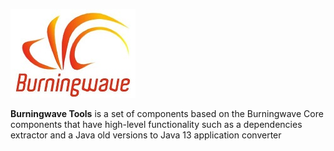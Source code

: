 [![logo](Burningwave-logo.jpg "Burningwave")](https://www.burningwave.org/)

**Burningwave Tools** is a set of components based on the Burningwave Core components that have high-level functionality such as a dependencies extractor and a Java old versions to Java 13 application converter
